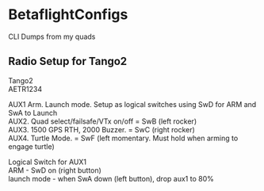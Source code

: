# BetaflightConfigs
CLI Dumps from my quads

## Radio Setup for Tango2

Tango2  
AETR1234  

AUX1 Arm. Launch mode. Setup as logical switches using SwD for ARM and SwA to Launch  
AUX2. Quad select/failsafe/VTx on/off = SwB (left rocker)  
AUX3. 1500 GPS RTH, 2000 Buzzer. = SwC (right rocker)  
AUX4. Turtle Mode. = SwF (left momentary. Must hold when arming to engage turtle)  

Logical Switch for AUX1  
ARM - SwD on (right button)  
launch mode - when SwA down (left button), drop aux1 to 80%  